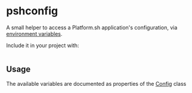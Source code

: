 # pshconfig

A small helper to access a Platform.sh application's configuration, via [environment variables](https://docs.platform.sh/development/variables.html).

Include it in your project with:

```bash

```

## Usage

The available variables are documented as properties of the [Config](pshconfig/config.py) class
